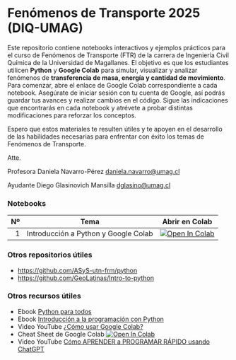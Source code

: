 # Fenómenos de Transporte 2025 (DIQ-UMAG)

Este repositorio contiene notebooks interactivos y ejemplos prácticos para el curso de Fenómenos de Transporte (FTR) de la carrera de Ingeniería Civil Química de la Universidad de Magallanes.
El objetivo es que los estudiantes utilicen **Python** y **Google Colab** para simular, visualizar y analizar fenómenos de **transferencia de masa, energía y cantidad de movimiento**.
Para comenzar, abre el enlace de Google Colab correspondiente a cada notebook. Asegúrate de iniciar sesión con tu cuenta de Google, así podrás guardar tus avances y realizar cambios en el código. Sigue las indicaciones que encontrarás en cada notebook y atrévete a probar distintas modificaciones para reforzar los conceptos.

Espero que estos materiales te resulten útiles y te apoyen en el desarrollo de las habilidades necesarias para enfrentar con éxito los temas de Fenómenos de Transporte. 


Atte.  

Profesora Daniela Navarro-Pérez [daniela.navarro@umag.cl](mailto:daniela.navarro@umag.cl)  

Ayudante Diego Glasinovich Mansilla [dglasino@umag.cl](mailto:dglasino@umag.cl)


### Notebooks
| Nº  | Tema                                  | Abrir en Colab |
|----:|---------------------------------------|----------------|
| 1   | Introducción a Python y Google Colab  | [![Open In Colab](https://colab.research.google.com/assets/colab-badge.svg)](https://colab.research.google.com/github/Danita-Puq/FTR-2025/blob/main/notebooks/ejemplo_fenomenos.ipynb) |


### Otros repositorios útiles
- https://github.com/ASyS-utn-frm/python
- https://github.com/GeoLatinas/Intro-to-python

### Otros recursos útiles
- Ebook [Python para todos](https://drive.google.com/file/d/0B5VsS3feMSSgNTU4OGJkZDktMjgzNy00NGNlLWFkYjUtYmQ1ZWI1NDBjOTVj/view?resourcekey=0-bAgfYp82Tah5u0Xaj7pGgQ)
- Ebook [Introducción a la programación con Python](https://ia802802.us.archive.org/34/items/IntroduccinALaProgramacinConPythonBecerra/Introducci%C3%B3n%20a%20la%20programaci%C3%B3n%20con%20Python%20-%20Becerra.pdf)
- Video YouTube [¿Cómo usar Google Colab?](https://youtu.be/GO5JY2OWnuI?si=DimOZJH6PvvesPrW)
- Cheat Sheet de Google Colab [![Open In Colab](https://colab.research.google.com/assets/colab-badge.svg)](https://colab.research.google.com/github/Tanu-N-Prabhu/Python/blob/master/Cheat_sheet_for_Google_Colab.ipynb)
- Video YouTube [Cómo APRENDER a PROGRAMAR RÁPIDO usando ChatGPT](https://youtu.be/NNFILURqLv8?si=5ycmY1NJQ78rMHNj)
